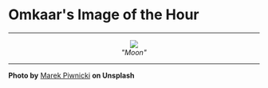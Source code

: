 # Omkaar's Image of the Hour

---

<div align="center">

<a href="https://unsplash.com/photos/mountain-peak-illuminated-by-the-moon-IZrmvha57g4">
  <img src="https://images.unsplash.com/photo-1749576502498-9841e9867d96?crop=entropy&cs=tinysrgb&fit=max&fm=jpg&ixid=M3w3NjA2Nzh8MHwxfHJhbmRvbXx8fHx8fHx8fDE3NTE5Nzk2MDB8&ixlib=rb-4.1.0&q=80&w=1080" style="max-width:100%; height:auto;">
</a>

<br>
<i>"Moon"</i>

</div>

---

**Photo by** [Marek Piwnicki](https://unsplash.com/@marekpiwnicki) **on Unsplash**
